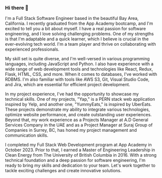 ### Hi there 👋


I'm a Full Stack Software Engineer based in the beautiful Bay Area, California. I recently graduated from the App Academy bootcamp, and I'm excited to tell you a bit about myself. I have a real passion for software engineering, and I love solving challenging problems. One of my strengths is that I'm adaptable and a quick learner, which I believe is crucial in the ever-evolving tech world. I'm a team player and thrive on collaborating with experienced professionals. 

My skill set is quite diverse, and I'm well-versed in various programming languages, including JavaScript and Python. I also have experience with a wide range of web development tools and technologies like React, Redux, Flask, HTML, CSS, and more. When it comes to databases, I've worked with RDBMS. I'm also familiar with tools like AWS S3, Git, Visual Studio Code, and Jira, which are essential for efficient project development.

In my project experience, I've had the opportunity to showcase my technical skills. One of my projects, "Yap," is a PERN stack web application inspired by Yelp, and another one, "YummyEats," is inspired by UberEats. These projects demonstrate my ability to integrate various technologies, optimize website performance, and create outstanding user experiences. Beyond that, my work experience as a Projects Manager at A.D General Services Company in the UAE and as a Project Manager at Suraj Group of Companies in Surrey, BC, has honed my project management and communication skills.

I completed my Full Stack Web Development program at App Academy in October 2023. Prior to that, I earned a Master of Engineering Leadership in Clean Energy from The University of British Columbia in 2016. With a strong technical foundation and a deep passion for software engineering, I'm ready to bring my skills and dedication to your team. Let's work together to tackle exciting challenges and create innovative solutions.

<!--
**EhabZak/EhabZak** is a ✨ _special_ ✨ repository because its `README.md` (this file) appears on your GitHub profile.

Here are some ideas to get you started:

- 🔭 I’m currently working on ...
- 🌱 I’m currently learning ...
- 👯 I’m looking to collaborate on ...
- 🤔 I’m looking for help with ...
- 💬 Ask me about ...
- 📫 How to reach me: ...
- 😄 Pronouns: ...
- ⚡ Fun fact: ...
-->
